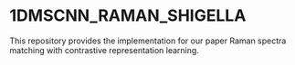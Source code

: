 # 1DMSCNN_RAMAN_SHIGELLA
This repository provides the implementation for our paper Raman spectra matching with contrastive representation learning.
